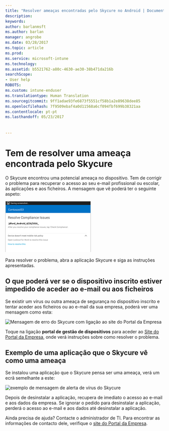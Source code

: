 ```yaml
---
title: "Resolver ameaças encontradas pelo Skycure no Android | Documentos da Microsoft"
description: 
keywords: 
author: barlanmsft
ms.author: barlan
manager: angrobe
ms.date: 03/28/2017
ms.topic: article
ms.prod: 
ms.service: microsoft-intune
ms.technology: 
ms.assetid: b5521762-a80c-4630-ae30-38b471da216b
searchScope:
- User help
ROBOTS: 
ms.custom: intune-enduser
ms.translationtype: Human Translation
ms.sourcegitcommit: 9ff1adae93fe6873f5551cf58b1a2e89638dee85
ms.openlocfilehash: 7f9509ebaf4a0d11568a6cf094fbf699b38321aa
ms.contentlocale: pt-pt
ms.lasthandoff: 05/23/2017


---
```


# <a name="you-need-to-resolve-a-threat-found-by-skycure"></a>Tem de resolver uma ameaça encontrada pelo Skycure

O Skycure encontrou uma potencial ameaça no dispositivo. Tem de corrigir o problema para recuperar o acesso ao seu e-mail profissional ou escolar, às aplicações e aos ficheiros. A mensagem que vê poderá ter o seguinte aspeto:

![O Skycure encontrou uma ameaça no dispositivo](./media/lookout-threat-found-android.png)

Para resolver o problema, abra a aplicação Skycure e siga as instruções apresentadas.

## <a name="what-you-might-see-if-your-enrolled-device-is-blocked-from-accessing-email-or-files"></a>O que poderá ver se o dispositivo inscrito estiver impedido de aceder ao e-mail ou aos ficheiros

Se existir um vírus ou outra ameaça de segurança no dispositivo inscrito e tentar aceder aos ficheiros ou ao e-mail da sua empresa, poderá ver uma mensagem como esta:

![Mensagem de erro do Skycure com ligação ao site do Portal da Empresa](./media/skycure-list-of-potential-issues-android.png)

Toque na ligação **portal de gestão de dispositivos** para aceder ao [Site do Portal da Empresa](http://portal.manage.microsoft.com), onde verá instruções sobre como resolver o problema.

## <a name="example-of-an-app-that-skycure-sees-as-a-threat"></a>Exemplo de uma aplicação que o Skycure vê como uma ameaça

Se instalou uma aplicação que o Skycure pensa ser uma ameaça, verá um ecrã semelhante a este:

![exemplo de mensagem de alerta de vírus do Skycure](./media/skycure-virus-alert-android.png)

Depois de desinstalar a aplicação, recupera de imediato o acesso ao e-mail e aos dados da empresa. Se ignorar o pedido para desinstalar a aplicação, perderá o acesso ao e-mail e aos dados até desinstalar a aplicação.

Ainda precisa de ajuda? Contacte o administrador de TI. Para encontrar as informações de contacto dele, verifique o [site do Portal da Empresa](http://portal.manage.microsoft.com).

